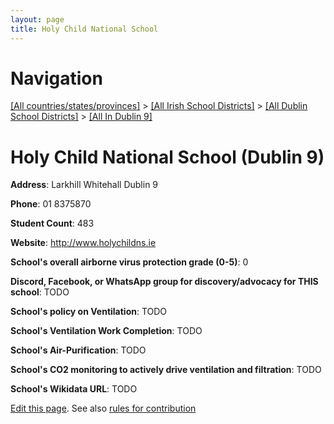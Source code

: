 ```yaml
---
layout: page
title: Holy Child National School
---
```

# Navigation

[[All countries/states/provinces]](../../../..) > [[All Irish School Districts]](../../..) > [[All Dublin School Districts]](../..) > [[All In Dublin 9]](..)

# Holy Child National School (Dublin 9)

**Address**: Larkhill Whitehall Dublin 9

**Phone**: 01 8375870

**Student Count**: 483

**Website**: <http://www.holychildns.ie>

**School's overall airborne virus protection grade (0-5)**: 0

**Discord, Facebook, or WhatsApp group for discovery/advocacy for THIS school**: TODO

**School's policy on Ventilation**: TODO

**School's Ventilation Work Completion**: TODO

**School's Air-Purification**: TODO

**School's CO2 monitoring to actively drive ventilation and filtration**: TODO

**School's Wikidata URL**: TODO


[Edit this page](https://github.com/ventilate-schools/Ireland/edit/main/./Dublin_9/Holy_Child_National_School.md). See also [rules for contribution](../../../contribution-rules/)
